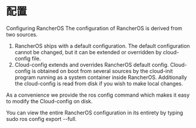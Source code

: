 # 配置

Configuring RancherOS
The configuration of RancherOS is derived from two sources.

1. RancherOS ships with a default configuration. The default configuration cannot be changed, but it can be extended or overridden by cloud-config file.
2. Cloud-config extends and overrides RancherOS default config. Cloud-config is obtained on boot from several sources by the cloud-init program running as a system container inside RancherOS. Additionally the cloud-config is read from disk if you wish to make local changes.

As a convenience we provide the ros config command which makes it easy to modify the Cloud-config on disk.

You can view the entire RancherOS configuration in its entirety by typing sudo ros config export --full.